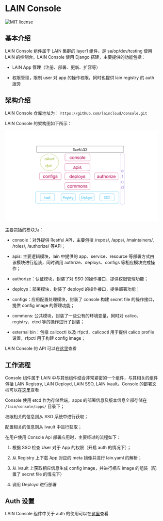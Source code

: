 # LAIN Console

[![MIT license](https://img.shields.io/github/license/mashape/apistatus.svg)](https://opensource.org/licenses/MIT)

## 基本介绍
LAIN Console 组件属于 LAIN 集群的 layer1 组件，是 sa/op/dev/testing 使用 LAIN 的控制台。LAIN Console 使用 Django 搭建，主要提供的功能包括：

- LAIN App 管理（注册、部署、更新、扩容等）

- 权限管理，限制 user 对 app 的操作权限，同时也提供 lain registry 的 auth 服务


## 架构介绍

LAIN Console 仓库地址为： `https://github.com/laincloud/console.git`

LAIN Console 的架构图如下所示：

![console 整体架构](docs/console.png)

主要包括的模块为：

- console：对外提供 Restful API，主要包括 /repos/, /apps/, /maintainers/, /roles/, /authorize/ 等API；

- apis: 主要逻辑模块，lain 中提供的 app、service、resource 等部署方式由该模块进行组装，同时调用 authrize、deploys、configs 等相应模块完成操作；

- authorize：认证模块，封装了对 SSO 的操作接口，提供权限管理功能；

- deploys：部署模块，封装了 deployd 的操作接口，提供部署功能；

- configs：应用配置处理模块，封装了 console 构建 secret file 的操作接口，提供 config image 的管理功能；

- commons: 公共模块，封装了一些公有的环境变量，同时对 calico、registry、etcd 等的操作进行了封装； 

- external bin：包括 calicoctl 以及 rfpctl，calicoctl 用于提供 calico profile 设置，rfpctl 用于构建 config image；

LAIN Console 的 API 可以在[这里](docs/API.md)查看

## 工作流程

Console 组件属于 LAIN 中与其他组件结合非常紧密的一个组件，与其相关的组件包括 LAIN Registry, LAIN Deployd, LAIN SSO, LAIN lvault。Console 的部署文档可以在[这里](docs/INSTALL.md)查看

Console 使用 etcd 作为存储后端，apps 的部署信息及版本信息全部存储在 `/lain/console/apps/` 目录下；

权限相关的信息则从 SSO 系统中进行获取；

配置相关的信息则从 lvault 中进行获取；

在用户使用 Console Api 部署应用时，主要经过的流程如下：

1. 根据 SSO 检查 User 对于 App 的权限（开启 auth 的情况下）；

1. 从 Registry 上下载 App 对应的 meta 镜像并进行 lain.yaml 的解析；

1. 从 lvault 上获取相应信息生成 config image，并进行相应 image 的组装（配置了 secret file 的情况下）

1. 调用 Deployd 进行部署

## Auth 设置

LAIN Console 组件中关于 auth 的使用可以在[这里](docs/AUTH.md)查看
